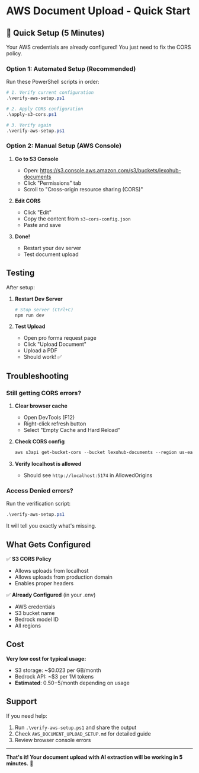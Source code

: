 # AWS Document Upload - Quick Start

## 🚀 Quick Setup (5 Minutes)

Your AWS credentials are already configured! You just need to fix the CORS policy.

### Option 1: Automated Setup (Recommended)

Run these PowerShell scripts in order:

```powershell
# 1. Verify current configuration
.\verify-aws-setup.ps1

# 2. Apply CORS configuration
.\apply-s3-cors.ps1

# 3. Verify again
.\verify-aws-setup.ps1
```

### Option 2: Manual Setup (AWS Console)

1. **Go to S3 Console**
   - Open: https://s3.console.aws.amazon.com/s3/buckets/lexohub-documents
   - Click "Permissions" tab
   - Scroll to "Cross-origin resource sharing (CORS)"

2. **Edit CORS**
   - Click "Edit"
   - Copy the content from `s3-cors-config.json`
   - Paste and save

3. **Done!**
   - Restart your dev server
   - Test document upload

## Testing

After setup:

1. **Restart Dev Server**
   ```bash
   # Stop server (Ctrl+C)
   npm run dev
   ```

2. **Test Upload**
   - Open pro forma request page
   - Click "Upload Document"
   - Upload a PDF
   - Should work! ✅

## Troubleshooting

### Still getting CORS errors?

1. **Clear browser cache**
   - Open DevTools (F12)
   - Right-click refresh button
   - Select "Empty Cache and Hard Reload"

2. **Check CORS config**
   ```powershell
   aws s3api get-bucket-cors --bucket lexohub-documents --region us-east-1
   ```

3. **Verify localhost is allowed**
   - Should see `http://localhost:5174` in AllowedOrigins

### Access Denied errors?

Run the verification script:
```powershell
.\verify-aws-setup.ps1
```

It will tell you exactly what's missing.

## What Gets Configured

✅ **S3 CORS Policy**
- Allows uploads from localhost
- Allows uploads from production domain
- Enables proper headers

✅ **Already Configured** (in your .env)
- AWS credentials
- S3 bucket name
- Bedrock model ID
- All regions

## Cost

**Very low cost for typical usage:**
- S3 storage: ~$0.023 per GB/month
- Bedrock API: ~$3 per 1M tokens
- **Estimated**: $0.50-$5/month depending on usage

## Support

If you need help:
1. Run `.\verify-aws-setup.ps1` and share the output
2. Check `AWS_DOCUMENT_UPLOAD_SETUP.md` for detailed guide
3. Review browser console errors

---

**That's it! Your document upload with AI extraction will be working in 5 minutes.** 🎉
